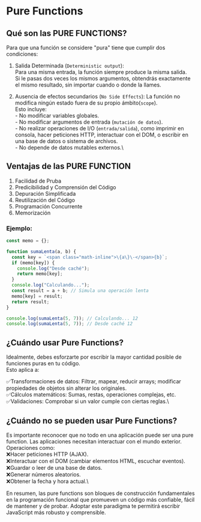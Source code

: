 # Pure Functions

## Qué son las PURE FUNCTIONS?

Para que una función se considere "pura" tiene que cumplir dos condiciones:

1. Salida Determinada (`Deterministic output`): \
    Para una misma entrada, la función siempre produce la misma salida.\
    Si le pasas dos veces los mismos argumentos, obtendrás exactamente el mismo resultado, sin importar cuando o donde la llames.

2. Ausencia de efectos secundarios (`No Side Effects`):
    La función no modifica ningún estado fuera de su propio ámbito(`scope`).\
    Esto incluye:\
        - No modificar variables globales.\
        - No modificar argumentos de entrada (`mutación de datos`).\
        - No realizar operaciones de I/O (`entrada/salida`), como imprimir en consola, hacer peticiones HTTP, interactuar con el DOM, o escribir en una base de datos o sistema de archivos.\
        - No depende de datos mutables externos.\


## Ventajas de las PURE FUNCTION

1. Facilidad de Pruba
2. Predicibilidad y Comprensión del Código
3. Depuración Simplificada
4. Reutilización del Código
5. Programación Concurrente
6. Memorización

### Ejemplo: 

```javascript
const memo = {};

function sumaLenta(a, b) {
  const key = `<span class="math-inline">\{a\}\-</span>{b}`;
  if (memo[key]) {
    console.log("Desde caché");
    return memo[key];
  }
  console.log("Calculando...");
  const result = a + b; // Simula una operación lenta
  memo[key] = result;
  return result;
}

console.log(sumaLenta(5, 7)); // Calculando... 12
console.log(sumaLenta(5, 7)); // Desde caché 12
```

## ¿Cuándo usar Pure Functions?
Idealmente, debes esforzarte por escribir la mayor cantidad posible de funciones puras en tu código.\
Esto aplica a:

✅Transformaciones de datos: Filtrar, mapear, reducir arrays; modificar propiedades de objetos sin alterar los originales.\
✅Cálculos matemáticos: Sumas, restas, operaciones complejas, etc.\
✅Validaciones: Comprobar si un valor cumple con ciertas reglas.\

## ¿Cuándo no se pueden usar Pure Functions?
Es importante reconocer que no todo en una aplicación puede ser una pure function. Las aplicaciones necesitan interactuar con el mundo exterior. \
Operaciones como:\
❌Hacer peticiones HTTP (AJAX).\
❌Interactuar con el DOM (cambiar elementos HTML, escuchar eventos).\
❌Guardar o leer de una base de datos.\
❌Generar números aleatorios.\
❌Obtener la fecha y hora actual.\

En resumen, las pure functions son bloques de construcción fundamentales en la programación funcional que promueven un código más confiable, fácil de mantener y de probar. Adoptar este paradigma te permitirá escribir JavaScript más robusto y comprensible.
